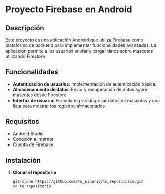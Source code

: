 # Proyecto Firebase en Android

## Descripción
Este proyecto es una aplicación Android que utiliza Firebase como plataforma de backend para implementar funcionalidades avanzadas. La aplicación permite a los usuarios enviar y cargar datos sobre mascotas utilizando Firestore.

## Funcionalidades
- **Autenticación de usuarios**: Implementación de autenticación básica.
- **Almacenamiento de datos**: Envío y recuperación de datos sobre mascotas desde Firestore.
- **Interfaz de usuario**: Formulario para ingresar datos de mascotas y una lista para mostrar los registros almacenados.

## Requisitos
- Android Studio
- Conexión a Internet
- Cuenta de Firebase

## Instalación

1. **Clonar el repositorio**
   ```bash
   git clone https://github.com/tu_usuario/tu_repositorio.git
   cd tu_repositorio
